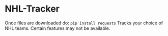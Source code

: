 # NHL-Tracker

Once files are downloaded do: ```pip install requests```
Tracks your choice of NHL teams. Certain features may not be available. 
